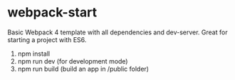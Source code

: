 # webpack-start
Basic Webpack 4 template with all dependencies and dev-server. Great for starting a project with ES6.

1. npm install
2. npm run dev (for development mode)
3. npm run build (build an app in /public folder)
